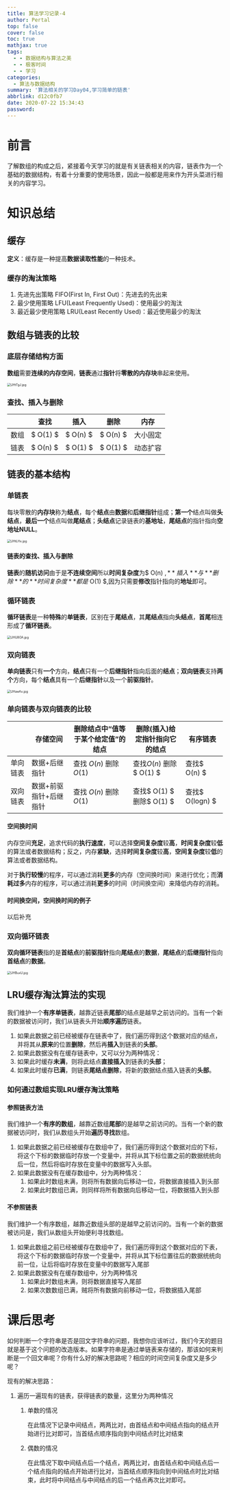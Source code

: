 ```yaml
---
title: 算法学习记录-4
author: Pertal
top: false
cover: false
toc: true
mathjax: true
tags:
  - - 数据结构与算法之美
  - - 极客时间
  - - 学习
categories:
  - 算法与数据结构
summary: '算法相关的学习Day04,学习简单的链表'
abbrlink: d12c0fb7
date: 2020-07-22 15:34:43
password:
---
```


# 前言

了解数组的构成之后，紧接着今天学习的就是有关链表相关的内容，链表作为一个基础的数据结构，有着十分重要的使用场景，因此一般都是用来作为开头菜进行相关的内容学习。

# 知识总结

## 缓存

**定义**：缓存是一种提高**数据读取性能**的一种技术。

### 缓存的淘汰策略

1. 先进先出策略 FIFO(First In, First Out)：先进去的先出来
2. 最少使用策略 LFU(Least Frequently Used)：使用最少的淘汰
3. 最近最少使用策略 LRU(Least Recently Used)：最近使用最少的淘汰

## 数组与链表的比较

### 底层存储结构方面

**数组**需要**连续的内存空间**，**链表**通过**指针**将**零散的内存块**串起来使用。

<img src="https://s1.ax1x.com/2020/07/22/UHtTgJ.jpg" alt="UHtTgJ.jpg" style="zoom:50%;" />

### 查找、插入与删除

|      | 查找     | 插入     | 删除     | 内存     |
| ---- | -------- | -------- | -------- | -------- |
| 数组 | $ O(1) $ | $ O(n) $ | $ O(n) $ | 大小固定 |
| 链表 | $ O(n) $ | $ O(1) $ | $ O(1) $ | 动态扩容 |



## 链表的基本结构

### 单链表

每块零散的**内存块**称为**结点**，每个**结点**由**数据**和**后继指针**组成；**第一个**结点叫做**头结点**，**最后一个**结点叫做**尾结点**；**头结点**记录链表的**基地址**，**尾结点**的指针指向**空地址NULL**。

<img src="https://s1.ax1x.com/2020/07/22/UHtLHx.jpg" alt="UHtLHx.jpg" style="zoom:50%;" />

#### 链表的查找、插入与删除

**链表**的**随机访问**由于是**不连续空间**所以**时间复杂度**为$ O(n) $,**插入**与**删除**的**时间复杂度**都是$ O(1) $,因为只需要**修改**指针指向的**地址**即可。

### 循环链表

**循环链表**是一种**特殊**的**单链表**，区别在于**尾结点**，其**尾结点**指向**头结点**，**首尾**相连形成了**循环链表**。

<img src="https://s1.ax1x.com/2020/07/22/UHU8OA.jpg" alt="UHU8OA.jpg" style="zoom:50%;" />

### 双向链表

**单向链表**只有**一个**方向，**结点**只有一个**后继指针**指向后面的**结点**；**双向链表**支持**两个**方向，每个**结点**具有一个**后继指针**以及一个**前驱指针**。

<img src="https://s1.ax1x.com/2020/07/22/UHawAx.jpg" alt="UHawAx.jpg" style="zoom:50%;" />

### 单向链表与双向链表的比较

|          | 存储空间               | 删除结点中“值等于某个给定值”的结点 | 删除(插入)给定指针指向它的结点 | 有序链表        |
| -------- | ---------------------- | ---------------------------------- | ------------------------------ | --------------- |
| 单向链表 | 数据+后继指针          | 查找 $O(n)$   删除$O(1)$           | 查找$O(n)$  删除$ O(1) $       | 查找$ O(n) $    |
| 双向链表 | 数据+前驱指针+后继指针 | 查找 $O(n)$   删除$O(1)$           | 查找$ O(1) $ 删除$ O(1) $      | 查找$ O(logn) $ |

#### 空间换时间

内存空间**充足**，追求代码的**执行速度**，可以选择**空间复杂度**较**高**，**时间复杂度**较**低**的算法或者数据结构；反之，内存**紧缺**，选择**时间复杂度**较**高**，**空间复杂度**较**低**的算法或者数据结构。

对于**执行较慢**的程序，可以通过消耗**更多**的内存（空间换时间）来进行优化；而**消耗过多**内存的程序，可以通过消耗**更多**的时间（时间换空间）来降低内存的消耗。

#### 时间换空间，空间换时间的例子

以后补充

### 双向循环链表

**双向循环链表**指的是**首结点**的**前驱指针**指向**尾结点**的**数据**，**尾结点**的**后继指针**指向**首结点**的**数据**。

<img src="https://s1.ax1x.com/2020/07/22/UHBuxU.jpg" alt="UHBuxU.jpg" style="zoom:50%;" />

## LRU缓存淘汰算法的实现

我们维护一个**有序单链表**，越靠近链表**尾部**的结点是越早之前访问的。当有一个新的数据被访问时，我们从链表头开始**顺序遍历**链表。

1. 如果此数据之前已经被缓存在链表中了，我们遍历得到这个数据对应的结点，并将其从**原来**的位置**删除**，然后再**插入**到链表的**头部**。
2.  如果此数据没有在缓存链表中，又可以分为两种情况：
   1. 如果此时缓存**未满**，则将此结点**直接插入**到链表的**头部**；
   2. 如果此时缓存**已满**，则链表**尾结点删除**，将新的数据结点插入链表的**头部**。

### 如何通过数组实现LRU缓存淘汰策略

#### 参照链表方法

我们维护一个**有序的数组**，越靠近数组**尾部**的是越早之前访问的。当有一个新的数据被访问时，我们从数组头开始**遍历寻找**数组。

1. 如果此数据之前已经被缓存在数组中了，我们遍历得到这个数据对应的下标，将这个下标的数据临时存放一个变量中，并将从其下标位置之前的数据统统向后一位，然后将临时存放在变量中的数据写入头部。
2. 如果此数据没有在缓存数组中，分为两种情况：
   1. 如果此时数组未满，则将所有数据向后移动一位，将数据直接插入到头部
   2. 如果此时数组已满，则同样将所有数据向后移动一位，将数据插入到头部

#### 不参照链表

我们维护一个有序数组，越靠近数组头部的是越早之前访问的。当有一个新的数据被访问是，我们从数组头开始便利寻找数组。

1. 如果此数组之前已经被缓存在数组中了，我们遍历得到这个数据对应的下表，将这个下标的数据临时存放一个变量中，并将从其下标位置往后的数据统统向前一位，让后将临时存放在变量中的数据写入尾部
2. 如果此数据没有在缓存数组中，分为两种情况
   1. 如果此时数组未满，则将数据直接写入尾部
   2. 如果次数数组已满，贼将所有数据向前移动一位，将数据插入尾部

# 课后思考

如何判断一个字符串是否是回文字符串的问题，我想你应该听过，我们今天的题目就是基于这个问题的改造版本。如果字符串是通过单链表来存储的，那该如何来判断是一个回文串呢？你有什么好的解决思路呢？相应的时间空间复杂度又是多少呢？

现有的解决思路：

1. 遍历一遍现有的链表，获得链表的数量，这里分为两种情况

   1. 单数的情况

      在此情况下记录中间结点，两两比对，由首结点和中间结点指向的结点开始进行比对即可，当首结点顺序指向到中间结点时比对结束

   2. 偶数的情况

      在此情况下取中间结点后一个结点，两两比对，由首结点和中间结点后一个结点指向的结点开始进行比对，当首结点顺序指向到中间结点时比对结束，此时将中间结点与中间结点的后一个结点再次比对即可。